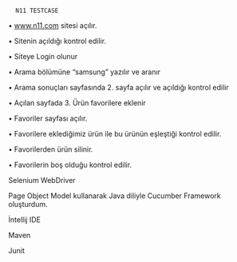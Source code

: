       N11 TESTCASE
      
      
•	www.n11.com sitesi açılır.

•	Sitenin  açıldığı kontrol edilir. 

•	Siteye Login olunur

•	Arama bölümüne “samsung” yazılır ve aranır

•	Arama sonuçları sayfasında 2. sayfa açılır ve açıldığı kontrol edilir

•	Açılan sayfada 3. Ürün favorilere eklenir

•	Favoriler sayfası açılır.

•	Favorilere eklediğimiz ürün ile bu ürünün eşleştiği kontrol edilir.

•	Favorilerden ürün silinir.

•	Favorilerin boş olduğu kontrol edilir.


Selenium WebDriver 

Page Object Model kullanarak Java diliyle  Cucumber Framework oluşturdum.

İntellij IDE

Maven

Junit




